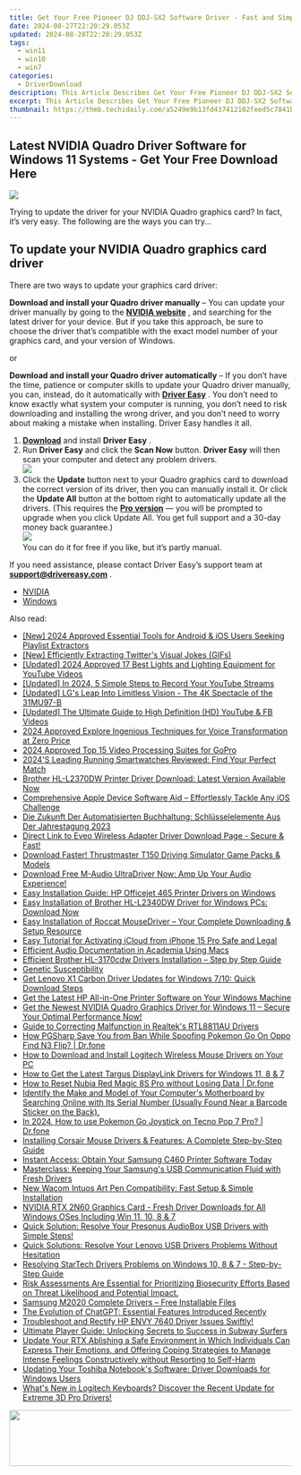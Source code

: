 ```yaml
---
title: Get Your Free Pioneer DJ DDJ-SX2 Software Driver - Fast and Simple Download
date: 2024-08-27T22:20:29.053Z
updated: 2024-08-28T22:20:29.053Z
tags:
  - win11
  - win10
  - win7
categories:
  - DriverDownload
description: This Article Describes Get Your Free Pioneer DJ DDJ-SX2 Software Driver - Fast and Simple Download
excerpt: This Article Describes Get Your Free Pioneer DJ DDJ-SX2 Software Driver - Fast and Simple Download
thumbnail: https://thmb.techidaily.com/a5249e9b13fd437412102feed5c7841b8ccf98fdf0188fbbf3a215fd35680a08.JPG
---
```


## Latest NVIDIA Quadro Driver Software for Windows 11 Systems - Get Your Free Download Here

![](https://images.drivereasy.com/wp-content/uploads/2018/12/img_5c04e0f842957.jpg)

 Trying to update the driver for your NVIDIA Quadro graphics card? In fact, it’s very easy. The following are the ways you can try…

## To update your NVIDIA Quadro graphics card driver

There are two ways to update your graphics card driver:

**Download and install your Quadro driver manually** – You can update your driver manually by going to the **[NVIDIA website](https://www.nvidia.com/)**  , and searching for the latest driver for your device. But if you take this approach, be sure to choose the driver that’s compatible with the exact model number of your graphics card, and your version of Windows.

or

**Download and install your Quadro driver automatically** – If you don’t have the time, patience or computer skills to update your Quadro driver manually, you can, instead, do it automatically with **[Driver Easy](https://tools.techidaily.com/drivereasy/download/)**  . You don’t need to know exactly what system your computer is running, you don’t need to risk downloading and installing the wrong driver, and you don’t need to worry about making a mistake when installing. Driver Easy handles it all.

1. [**Download**](https://tools.techidaily.com/drivereasy/download/) and install **Driver Easy** .
2. Run **Driver Easy** and click the **Scan Now** button. **Driver Easy**  will then scan your computer and detect any problem drivers.  
![](https://images.drivereasy.com/wp-content/uploads/2018/10/img_5bd0366bd75a4.jpg)
3. Click the **Update**  button next to your Quadro graphics card to download the correct version of its driver, then you can manually install it. Or click the **Update All**  button at the bottom right to automatically update all the drivers. (This requires the **[Pro version](https://tools.techidaily.com/drivereasy/download/)**  — you will be prompted to upgrade when you click Update All. You get full support and a 30-day money back guarantee.)  
![](https://images.drivereasy.com/wp-content/uploads/2018/12/img_5c04e9c9e812a.jpg)  
 You can do it for free if you like, but it’s partly manual.

 If you need assistance, please contact Driver Easy’s support team at **[support@drivereasy.com](https://tools.techidaily.com/drivereasy/download/)**  .

* [NVIDIA](https://tools.techidaily.com/drivereasy/download/)
* [Windows](https://tools.techidaily.com/drivereasy/download/)

<ins class="adsbygoogle"
     style="display:block"
     data-ad-format="autorelaxed"
     data-ad-client="ca-pub-7571918770474297"
     data-ad-slot="1223367746"></ins>



<ins class="adsbygoogle"
     style="display:block"
     data-ad-client="ca-pub-7571918770474297"
     data-ad-slot="8358498916"
     data-ad-format="auto"
     data-full-width-responsive="true"></ins>

<span class="atpl-alsoreadstyle">Also read:</span>
<div><ul>
<li><a href="https://youtube-sure.techidaily.com/024-approved-essential-tools-for-android-and-ios-users-seeking-playlist-extractors/"><u>[New] 2024 Approved  Essential Tools for Android & iOS Users Seeking Playlist Extractors</u></a></li>
<li><a href="https://twitter-videos.techidaily.com/new-efficiently-extracting-twitters-visual-jokes-gifs/"><u>[New] Efficiently Extracting Twitter's Visual Jokes (GIFs)</u></a></li>
<li><a href="https://youtube-blog.techidaily.com/ed-2024-approved-17-best-lights-and-lighting-equipment-for-youtube-videos/"><u>[Updated] 2024 Approved  17 Best Lights and Lighting Equipment for YouTube Videos</u></a></li>
<li><a href="https://screen-sharing-recording.techidaily.com/updated-in-2024-5-simple-steps-to-record-your-youtube-streams/"><u>[Updated] In 2024, 5 Simple Steps to Record Your YouTube Streams</u></a></li>
<li><a href="https://extra-support.techidaily.com/updated-lgs-leap-into-limitless-vision-the-4k-spectacle-of-the-31mu97-b/"><u>[Updated] LG's Leap Into Limitless Vision - The 4K Spectacle of the 31MU97-B</u></a></li>
<li><a href="https://facebook-video-content.techidaily.com/updated-the-ultimate-guide-to-high-definition-hd-youtube-and-fb-videos/"><u>[Updated] The Ultimate Guide to High Definition (HD) YouTube & FB Videos</u></a></li>
<li><a href="https://article-posts.techidaily.com/2024-approved-explore-ingenious-techniques-for-voice-transformation-at-zero-price/"><u>2024 Approved  Explore Ingenious Techniques for Voice Transformation at Zero Price</u></a></li>
<li><a href="https://fox-info.techidaily.com/2024-approved-top-15-video-processing-suites-for-gopro/"><u>2024 Approved  Top 15 Video Processing Suites for GoPro</u></a></li>
<li><a href="https://buynow-reviews.techidaily.com/1722599149073-2024s-leading-running-smartwatches-reviewed-find-your-perfect-match/"><u>2024'S Leading Running Smartwatches Reviewed: Find Your Perfect Match</u></a></li>
<li><a href="https://driver-download.techidaily.com/1722974539290-brother-hl-l2370dw-printer-driver-download-latest-version-available-now/"><u>Brother HL-L2370DW Printer Driver Download: Latest Version Available Now</u></a></li>
<li><a href="https://data-safeguard.techidaily.com/comprehensive-apple-device-software-aid-effortlessly-tackle-any-ios-challenge/"><u>Comprehensive Apple Device Software Aid – Effortlessly Tackle Any iOS Challenge</u></a></li>
<li><a href="https://solve-manuals.techidaily.com/die-zukunft-der-automatisierten-buchhaltung-schlusselelemente-aus-der-jahrestagung-2023/"><u>Die Zukunft Der Automatisierten Buchhaltung: Schlüsselelemente Aus Der Jahrestagung 2023</u></a></li>
<li><a href="https://driver-download.techidaily.com/direct-link-to-eveo-wireless-adapter-driver-download-page-secure-and-fast/"><u>Direct Link to Eveo Wireless Adapter Driver Download Page - Secure & Fast!</u></a></li>
<li><a href="https://driver-download.techidaily.com/download-faster-thrustmaster-t150-driving-simulator-game-packs-and-models/"><u>Download Faster! Thrustmaster T150 Driving Simulator Game Packs & Models</u></a></li>
<li><a href="https://driver-download.techidaily.com/1722976280790-download-free-m-audio-ultradriver-now-amp-up-your-audio-experience/"><u>Download Free M-Audio UltraDriver Now: Amp Up Your Audio Experience!</u></a></li>
<li><a href="https://driver-download.techidaily.com/easy-installation-guide-hp-officejet-465-printer-drivers-on-windows/"><u>Easy Installation Guide: HP Officejet 465 Printer Drivers on Windows</u></a></li>
<li><a href="https://driver-download.techidaily.com/easy-installation-of-brother-hl-l2340dw-driver-for-windows-pcs-download-now/"><u>Easy Installation of Brother HL-L2340DW Driver for Windows PCs: Download Now</u></a></li>
<li><a href="https://driver-download.techidaily.com/easy-installation-of-roccat-mousedriver-your-complete-downloading-and-setup-resource/"><u>Easy Installation of Roccat MouseDriver – Your Complete Downloading & Setup Resource</u></a></li>
<li><a href="https://activate-lock.techidaily.com/easy-tutorial-for-activating-icloud-from-iphone-15-pro-safe-and-legal-by-drfone-ios/"><u>Easy Tutorial for Activating iCloud from iPhone 15 Pro Safe and Legal</u></a></li>
<li><a href="https://screen-sharing-recording.techidaily.com/efficient-audio-documentation-in-academia-using-macs/"><u>Efficient Audio Documentation in Academia Using Macs</u></a></li>
<li><a href="https://driver-download.techidaily.com/efficient-brother-hl-3170cdw-drivers-installation-step-by-step-guide/"><u>Efficient Brother HL-3170cdw Drivers Installation – Step by Step Guide</u></a></li>
<li><a href="https://driver-download.techidaily.com/genetic-susceptibility/"><u>Genetic Susceptibility</u></a></li>
<li><a href="https://driver-download.techidaily.com/get-lenovo-x1-carbon-driver-updates-for-windows-710-quick-download-steps/"><u>Get Lenovo X1 Carbon Driver Updates for Windows 7/10: Quick Download Steps</u></a></li>
<li><a href="https://driver-download.techidaily.com/get-the-latest-hp-all-in-one-printer-software-on-your-windows-machine/"><u>Get the Latest HP All-in-One Printer Software on Your Windows Machine</u></a></li>
<li><a href="https://driver-download.techidaily.com/1722977757257-get-the-newest-nvidia-quadro-graphics-driver-for-windows-11-secure-your-optimal-performance-now/"><u>Get the Newest NVIDIA Quadro Graphics Driver for Windows 11 – Secure Your Optimal Performance Now!</u></a></li>
<li><a href="https://driver-download.techidaily.com/guide-to-correcting-malfunction-in-realteks-rtl8811au-drivers/"><u>Guide to Correcting Malfunction in Realtek's RTL8811AU Drivers</u></a></li>
<li><a href="https://android-pokemon-go.techidaily.com/how-pgsharp-save-you-from-ban-while-spoofing-pokemon-go-on-oppo-find-n3-flip-drfone-by-drfone-virtual-android/"><u>How PGSharp Save You from Ban While Spoofing Pokemon Go On Oppo Find N3 Flip? | Dr.fone</u></a></li>
<li><a href="https://driver-download.techidaily.com/how-to-download-and-install-logitech-wireless-mouse-drivers-on-your-pc/"><u>How to Download and Install Logitech Wireless Mouse Drivers on Your PC</u></a></li>
<li><a href="https://driver-download.techidaily.com/how-to-get-the-latest-targus-displaylink-drivers-for-windows-11-8-and-7/"><u>How to Get the Latest Targus DisplayLink Drivers for Windows 11, 8 & 7</u></a></li>
<li><a href="https://techidaily.com/how-to-reset-nubia-red-magic-8s-pro-without-losing-data-drfone-by-drfone-reset-android-reset-android/"><u>How to Reset Nubia Red Magic 8S Pro without Losing Data | Dr.fone</u></a></li>
<li><a href="https://driver-download.techidaily.com/identify-the-make-and-model-of-your-computers-motherboard-by-searching-online-with-its-serial-number-usually-found-near-a-barcode-sticker-on-the-back/"><u>Identify the Make and Model of Your Computer's Motherboard by Searching Online with Its Serial Number (Usually Found Near a Barcode Sticker on the Back).</u></a></li>
<li><a href="https://android-pokemon-go.techidaily.com/in-2024-how-to-use-pokemon-go-joystick-on-tecno-pop-7-pro-drfone-by-drfone-virtual-android/"><u>In 2024, How to use Pokemon Go Joystick on Tecno Pop 7 Pro? | Dr.fone</u></a></li>
<li><a href="https://driver-download.techidaily.com/installing-corsair-mouse-drivers-and-features-a-complete-step-by-step-guide/"><u>Installing Corsair Mouse Drivers & Features: A Complete Step-by-Step Guide</u></a></li>
<li><a href="https://driver-download.techidaily.com/instant-access-obtain-your-samsung-c460-printer-software-today/"><u>Instant Access: Obtain Your Samsung C460 Printer Software Today</u></a></li>
<li><a href="https://driver-download.techidaily.com/masterclass-keeping-your-samsungs-usb-communication-fluid-with-fresh-drivers/"><u>Masterclass: Keeping Your Samsung's USB Communication Fluid with Fresh Drivers</u></a></li>
<li><a href="https://driver-download.techidaily.com/new-wacom-intuos-art-pen-compatibility-fast-setup-and-simple-installation/"><u>New Wacom Intuos Art Pen Compatibility: Fast Setup & Simple Installation</u></a></li>
<li><a href="https://driver-download.techidaily.com/nvidia-rtx-2n60-graphics-card-fresh-driver-downloads-for-all-windows-oses-including-win-11-10-8-and-7/"><u>NVIDIA RTX 2N60 Graphics Card - Fresh Driver Downloads for All Windows OSes Including Win 11, 10, 8 & 7</u></a></li>
<li><a href="https://driver-download.techidaily.com/quick-solution-resolve-your-presonus-audiobox-usb-drivers-with-simple-steps/"><u>Quick Solution: Resolve Your Presonus AudioBox USB Drivers with Simple Steps!</u></a></li>
<li><a href="https://driver-download.techidaily.com/quick-solutions-resolve-your-lenovo-usb-drivers-problems-without-hesitation/"><u>Quick Solutions: Resolve Your Lenovo USB Drivers Problems Without Hesitation</u></a></li>
<li><a href="https://driver-download.techidaily.com/resolving-startech-drivers-problems-on-windows-10-8-and-7-step-by-step-guide/"><u>Resolving StarTech Drivers Problems on Windows 10, 8 & 7 - Step-by-Step Guide</u></a></li>
<li><a href="https://driver-download.techidaily.com/1722971788680-risk-assessments-are-essential-for-prioritizing-biosecurity-efforts-based-on-threat-likelihood-and-potential-impact/"><u>Risk Assessments Are Essential for Prioritizing Biosecurity Efforts Based on Threat Likelihood and Potential Impact.</u></a></li>
<li><a href="https://driver-download.techidaily.com/samsung-m2020-complete-drivers-free-installable-files/"><u>Samsung M2020 Complete Drivers – Free Installable Files</u></a></li>
<li><a href="https://tech-haven.techidaily.com/the-evolution-of-chatgpt-essential-features-introduced-recently/"><u>The Evolution of ChatGPT: Essential Features Introduced Recently</u></a></li>
<li><a href="https://driver-download.techidaily.com/troubleshoot-and-rectify-hp-envy-7640-driver-issues-swiftly/"><u>Troubleshoot and Rectify HP ENVY 7640 Driver Issues Swiftly!</u></a></li>
<li><a href="https://techtrends.techidaily.com/ultimate-player-guide-unlocking-secrets-to-success-in-subway-surfers/"><u>Ultimate Player Guide: Unlocking Secrets to Success in Subway Surfers</u></a></li>
<li><a href="https://driver-download.techidaily.com/update-your-rtx-ablishing-a-safe-environment-in-which-individuals-can-express-their-emotions-and-offering-coping-strategies-to-manage-intense-feelings-const107/"><u>Update Your RTX Ablishing a Safe Environment in Which Individuals Can Express Their Emotions, and Offering Coping Strategies to Manage Intense Feelings Constructively without Resorting to Self-Harm</u></a></li>
<li><a href="https://driver-download.techidaily.com/updating-your-toshiba-notebooks-software-driver-downloads-for-windows-users/"><u>Updating Your Toshiba Notebook's Software: Driver Downloads for Windows Users</u></a></li>
<li><a href="https://driver-download.techidaily.com/whats-new-in-logitech-keyboards-discover-the-recent-update-for-extreme-3d-pro-drivers/"><u>What's New in Logitech Keyboards? Discover the Recent Update for Extreme 3D Pro Drivers!</u></a></li>
</ul></div>

<!-- affiliate ads begin -->
<a href="https://imp.i110150.net/c/5597632/924299/11305" target="_top" id="924299"><img src="//a.impactradius-go.com/display-ad/11305-924299" border="0" alt="" width="520" height="100"/></a>
<!-- affiliate ads end -->